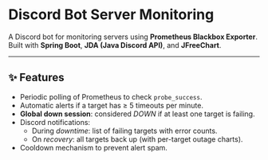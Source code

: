 # Discord Bot Server Monitoring

A Discord bot for monitoring servers using **Prometheus Blackbox Exporter**.  
Built with **Spring Boot**, **JDA (Java Discord API)**, and **JFreeChart**.

---

## ✨ Features

- Periodic polling of Prometheus to check `probe_success`.
- Automatic alerts if a target has ≥ 5 timeouts per minute.
- **Global down session**: considered *DOWN* if at least one target is failing.
- Discord notifications:
    - During *downtime*: list of failing targets with error counts.
    - On *recovery*: all targets back up (with per-target outage charts).
- Cooldown mechanism to prevent alert spam.
